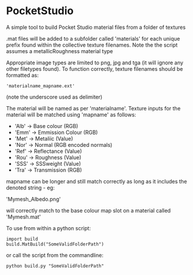 # PocketStudio

A simple tool to build Pocket Studio material files from a folder of textures

.mat files will be added to a subfolder called 'materials' for each unique prefix found within the collective texture filenames. 
Note the the script assumes a metallicRoughness material type

Appropriate image types are limited to png, jpg and tga (it will ignore any other filetypes found).
To function correctly, texture filenames should be formatted as: 

    'materialname_mapname.ext' 
    
(note the underscore used as delimiter)

The material will be named as per 'materialname'. Texture inputs for the material will be matched using 'mapname' as follows:

* 'Alb' -> Base colour (RGB)
* 'Emm' -> Emmission Colour (RGB)
* 'Met' -> Metaliic (Value)
* 'Nor' -> Normal (RGB encoded normals)
* 'Ref' -> Reflectance (Value)
* 'Rou' -> Roughness (Value)
* 'SSS' -> SSSweight (Value)
* 'Tra' -> Transmission (RGB)

mapname can be longer and still match correctly as long as it includes the denoted string - eg:

'Mymesh_Albedo.png' 

will correctly match to the base colour map slot on a material called 'Mymesh.mat'


To use from within a python script:

    import build
    build.MatBuild("SomeValidFolderPath")

or call the script from the commandline:

    python build.py "SomeValidFolderPath"
